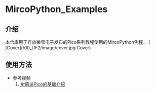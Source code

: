 # MircoPython_Examples
## 介绍
本仓库用于存放微雪电子发布的Pico系列教程使用的MircoPython例程。
![Cover](/00_UF2/image/cover.jpg Cover)
## 使用方法
* 参考视频
    1. [树莓派Pico的基础介绍](https://www.bilibili.com/video/BV1CV411e7ZQ)
